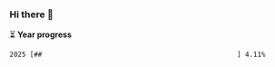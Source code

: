 ### Hi there :wave:

:hourglass_flowing_sand: **Year progress**

```txt
2025 [##                                                ] 4.11%
```
